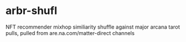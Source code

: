 # arbr-shufl
NFT recommender mixhop similiarity shuffle against major arcana tarot pulls, pulled from are.na.com/matter-direct channels
